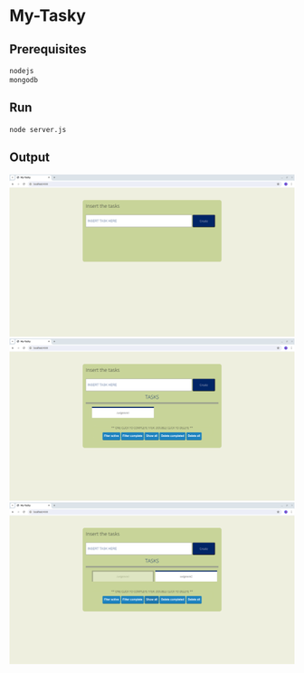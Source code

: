 # My-Tasky

## Prerequisites

```
nodejs
mongodb
```

## Run


```
node server.js
```

## Output
![screenshot](/images/firstpage.png?raw=true "screenshot")
![screenshot](/images/showall.png?raw=true "screenshot")
![screenshot](/images/active&completed.png?raw=true "screenshot")